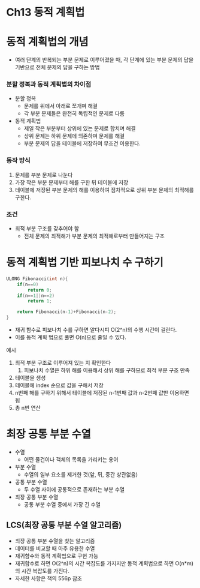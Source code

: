 # Ch13 동적 계획법

# 동적 계획법의 개념

- 여러 단계의 반복되는 부분 문제로 이루어졌을 때, 각 단계에 있는 부분 문제의 답을 기반으로 전체 문제의 답을 구하는 방법

### 분할 정복과 동적 계획법의 차이점

- 분할 정복
  - 문제를 위에서 아래로 쪼개며 해결
  - 각 부분 문제들은 완전히 독립적인 문제로 다룸
- 동적 계획법
  - 제일 작은 부분부터 상위에 있는 문제로 합치며 해결
  - 상위 문제는 하위 문제에 의존하며 문제를 해결
  - 부분 문제의 답을 테이블에 저장하여 무조건 이용한다.

### 동작 방식

1. 문제를 부분 문제로 나눈다
2. 가장 작은 부분 문제부터 해를 구한 뒤 테이블에 저장
3. 테이블에 저장된 부분 문제의 해를 이용하여 점차적으로 상위 부분 문제의 최적해를 구한다.

### 조건

- 최적 부분 구조를 갖추어야 함
  - 전체 문제의 최적해가 부분 문제의 최적해로부터 만들어지는 구조

# 동적 계획법 기반 피보나치 수 구하기

```c
ULONG Fibonacci(int n){
	if(n==0)
		return 0;
	if(n==1||n==2)
		return 1;

	return Fibonacci(n-1)+Fibonacci(n-2);
}
```

- 재귀 함수로 피보나치 수를 구하면 알다시피 O(2^n)의 수행 시간이 걸린다.
- 이를 동적 계획 법으로 풀면 O(n)으로 줄일 수 있다.

예시

1. 최적 부분 구조로 이루어져 있는 지 확인한다
   1. 피보나치 수열은 하위 해를 이용해서 상위 해를 구하므로 최적 부분 구조 만족
2. 테이블을 생성
3. 테이블에 index 순으로 값을 구해서 저장
4. n번째 해를 구하기 위해서 테이블에 저장된 n-1번째 값과 n-2번째 값만 이용하면 됨
5. 총 n번 연산

# 최장 공통 부분 수열

- 수열
  - 어떤 물건이나 객체의 목록을 가리키는 용어
- 부분 수열
  - 수열의 일부 요소를 제거한 것(앞, 뒤, 중간 상관없음)
- 공통 부분 수열
  - 두 수열 사이에 공통적으로 존재하는 부분 수열
- 최장 공통 부분 수열
  - 공통 부분 수열 중에서 가장 긴 수열

## LCS(최장 공통 부분 수열 알고리즘)

- 최장 공통 부분 수열을 찾는 알고리즘
- 데이터를 비교할 때 아주 유용한 수열
- 재귀함수와 동적 계획법으로 구현 가능
- 재귀함수로 하면 O(2^n)의 시간 복잡도를 가지지만 동적 계획법으로 하면 O(n\*m)의 시간 복잡도를 가진다.
- 자세한 사항은 책의 556p 참조
